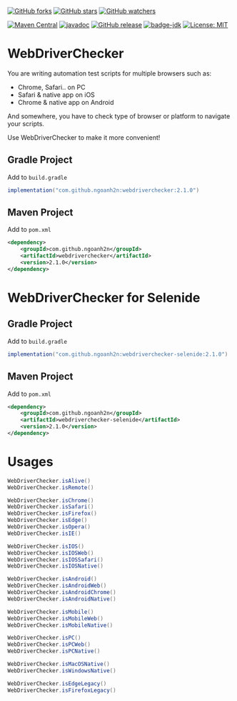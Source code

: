 [![GitHub forks](https://img.shields.io/github/forks/ngoanh2n/webdriverchecker.svg?style=social&label=Fork&maxAge=2592000)](https://github.com/ngoanh2n/webdriverchecker/network/members/)
[![GitHub stars](https://img.shields.io/github/stars/ngoanh2n/webdriverchecker.svg?style=social&label=Star&maxAge=2592000)](https://github.com/ngoanh2n/webdriverchecker/stargazers/)
[![GitHub watchers](https://img.shields.io/github/watchers/ngoanh2n/webdriverchecker.svg?style=social&label=Watch&maxAge=2592000)](https://github.com/ngoanh2n/webdriverchecker/watchers/)

[![Maven Central](https://maven-badges.herokuapp.com/maven-central/com.github.ngoanh2n/webdriverchecker/badge.svg)](https://maven-badges.herokuapp.com/maven-central/com.github.ngoanh2n/webdriverchecker)
[![javadoc](https://javadoc.io/badge2/com.github.ngoanh2n/webdriverchecker/javadoc.svg)](https://javadoc.io/doc/com.github.ngoanh2n/webdriverchecker)
[![GitHub release](https://img.shields.io/github/release/ngoanh2n/webdriverchecker.svg)](https://github.com/ngoanh2n/webdriverchecker/releases/)
[![badge-jdk](https://img.shields.io/badge/jdk-8-blue.svg)](http://www.oracle.com/technetwork/java/javase/downloads/index.html)
[![License: MIT](https://img.shields.io/badge/License-MIT-blueviolet.svg)](https://opensource.org/licenses/MIT)

# WebDriverChecker
You are writing automation test scripts for multiple browsers such as:
- Chrome, Safari.. on PC
- Safari & native app on iOS
- Chrome & native app on Android

And somewhere, you have to check type of browser or platform to navigate your scripts.

Use WebDriverChecker to make it more convenient!

## Gradle Project
Add to `build.gradle`
```gradle
implementation("com.github.ngoanh2n:webdriverchecker:2.1.0")
```

## Maven Project
Add to `pom.xml`
```xml
<dependency>
    <groupId>com.github.ngoanh2n</groupId>
    <artifactId>webdriverchecker</artifactId>
    <version>2.1.0</version>
</dependency>
```

# WebDriverChecker for Selenide
## Gradle Project
Add to `build.gradle`
```gradle
implementation("com.github.ngoanh2n:webdriverchecker-selenide:2.1.0")
```

## Maven Project
Add to `pom.xml`
```xml
<dependency>
    <groupId>com.github.ngoanh2n</groupId>
    <artifactId>webdriverchecker-selenide</artifactId>
    <version>2.1.0</version>
</dependency>
```

# Usages
```java
WebDriverChecker.isAlive()
WebDriverChecker.isRemote()

WebDriverChecker.isChrome()
WebDriverChecker.isSafari()
WebDriverChecker.isFirefox()
WebDriverChecker.isEdge()
WebDriverChecker.isOpera()
WebDriverChecker.isIE()

WebDriverChecker.isIOS()
WebDriverChecker.isIOSWeb()
WebDriverChecker.isIOSSafari()
WebDriverChecker.isIOSNative()

WebDriverChecker.isAndroid()
WebDriverChecker.isAndroidWeb()
WebDriverChecker.isAndroidChrome()
WebDriverChecker.isAndroidNative()

WebDriverChecker.isMobile()
WebDriverChecker.isMobileWeb()
WebDriverChecker.isMobileNative()

WebDriverChecker.isPC()
WebDriverChecker.isPCWeb()
WebDriverChecker.isPCNative()

WebDriverChecker.isMacOSNative()
WebDriverChecker.isWindowsNative()

WebDriverChecker.isEdgeLegacy()
WebDriverChecker.isFirefoxLegacy()
```
